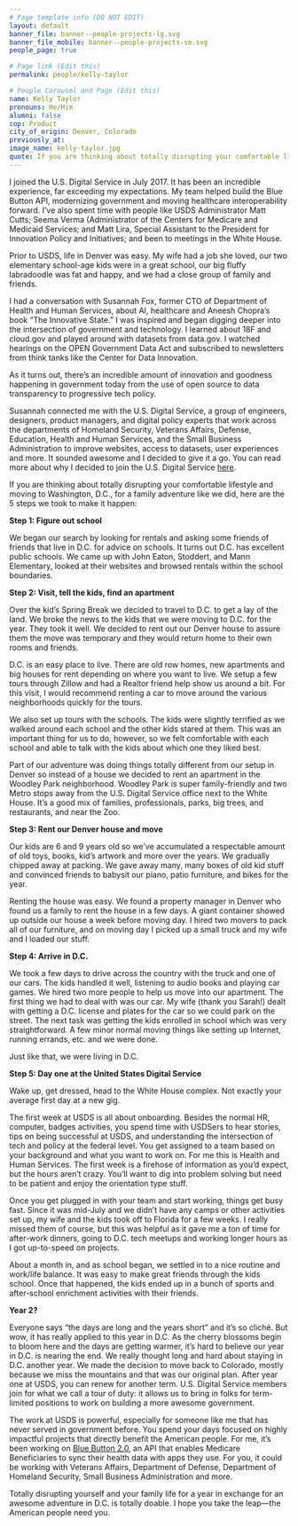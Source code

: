 ```yaml
---
# Page template info (DO NOT EDIT)
layout: default
banner_file: banner--people-projects-lg.svg
banner_file_mobile: banner--people-projects-sm.svg
people_page: true

# Page link (Edit this)
permalink: people/kelly-taylor

# People Carousel and Page (Edit this)
name: Kelly Taylor
pronouns: He/Him
alumni: false
cop: Product
city_of_origin: Denver, Colorado
previously_at:
image_name: kelly-taylor.jpg
quote: If you are thinking about totally disrupting your comfortable lifestyle and moving to Washington, D.C., for a family adventure like we did...
---
```


I joined the U.S. Digital Service in July 2017. It has been an incredible experience, far exceeding my expectations. My team helped build the Blue Button API, modernizing government and moving healthcare interoperability forward. I’ve also spent time with people like USDS Administrator Matt Cutts; Seema Verma (Administrator of the Centers for Medicare and Medicaid Services; and Matt Lira, Special Assistant to the President for Innovation Policy and Initiatives; and been to meetings in the White House.

Prior to USDS, life in Denver was easy. My wife had a job she loved, our two elementary school-age kids were in a great school, our big fluffy labradoodle was fat and happy, and we had a close group of family and friends.

I had a conversation with Susannah Fox, former CTO of Department of Health and Human Services, about AI, healthcare and Aneesh Chopra’s book “The Innovative State.” I was inspired and began digging deeper into the intersection of government and technology. I learned about 18F and cloud.gov and played around with datasets from data.gov. I watched hearings on the OPEN Government Data Act and subscribed to newsletters from think tanks like the Center for Data Innovation.

As it turns out, there’s an incredible amount of innovation and goodness happening in government today from the use of open source to data transparency to progressive tech policy.

Susannah connected me with the U.S. Digital Service, a group of engineers, designers, product managers, and digital policy experts that work across the departments of Homeland Security, Veterans Affairs, Defense, Education, Health and Human Services, and the Small Business Administration to improve websites, access to datasets, user experiences and more. It sounded awesome and I decided to give it a go. You can read more about why I decided to join the U.S. Digital Service [here](https://ktinboulder.com/2017/06/13/im-joining-the-u-s-digital-service/).

If you are thinking about totally disrupting your comfortable lifestyle and moving to Washington, D.C., for a family adventure like we did, here are the 5 steps we took to make it happen:

**Step 1: Figure out school**

We began our search by looking for rentals and asking some friends of friends that live in D.C. for advice on schools. It turns out D.C. has excellent public schools. We came up with John Eaton, Stoddert, and Mann Elementary, looked at their websites and browsed rentals within the school boundaries.

**Step 2: Visit, tell the kids, find an apartment**

Over the kid’s Spring Break we decided to travel to D.C. to get a lay of the land. We broke the news to the kids that we were moving to D.C. for the year. They took it well. We decided to rent out our Denver house to assure them the move was temporary and they would return home to their own rooms and friends.

D.C. is an easy place to live. There are old row homes, new apartments and big houses for rent depending on where you want to live. We setup a few tours through Zillow and had a Realtor friend help show us around a bit. For this visit, I would recommend renting a car to move around the various neighborhoods quickly for the tours.

We also set up tours with the schools. The kids were slightly terrified as we walked around each school and the other kids stared at them. This was an important thing for us to do, however, so we felt comfortable with each school and able to talk with the kids about which one they liked best.

Part of our adventure was doing things totally different from our setup in Denver so instead of a house we decided to rent an apartment in the Woodley Park neighborhood. Woodley Park is super family-friendly and two Metro stops away from the U.S. Digital Service office next to the White House. It’s a good mix of families, professionals, parks, big trees, and restaurants, and near the Zoo.

**Step 3: Rent our Denver house and move**

Our kids are 6 and 9 years old so we’ve accumulated a respectable amount of old toys, books, kid’s artwork and more over the years. We gradually chipped away at packing. We gave away many, many boxes of old kid stuff and convinced friends to babysit our piano, patio furniture, and bikes for the year.

Renting the house was easy. We found a property manager in Denver who found us a family to rent the house in a few days. A giant container showed up outside our house a week before moving day. I hired two movers to pack all of our furniture, and on moving day I picked up a small truck and my wife and I loaded our stuff.

**Step 4: Arrive in D.C.**

We took a few days to drive across the country with the truck and one of our cars. The kids handled it well, listening to audio books and playing car games. We hired two more people to help us move into our apartment. The first thing we had to deal with was our car. My wife (thank you Sarah!) dealt with getting a D.C. license and plates for the car so we could park on the street. The next task was getting the kids enrolled in school which was very straightforward. A few minor normal moving things like setting up Internet, running errands, etc. and we were done.

Just like that, we were living in D.C.

**Step 5: Day one at the United States Digital Service**

Wake up, get dressed, head to the White House complex. Not exactly your average first day at a new gig.

The first week at USDS is all about onboarding. Besides the normal HR, computer, badges activities, you spend time with USDSers to hear stories, tips on being successful at USDS, and understanding the intersection of tech and policy at the federal level. You get assigned to a team based on your background and what you want to work on. For me this is Health and Human Services. The first week is a firehose of information as you’d expect, but the hours aren’t crazy. You’ll want to dig into problem solving but need to be patient and enjoy the orientation type stuff.

Once you get plugged in with your team and start working, things get busy fast. Since it was mid-July and we didn’t have any camps or other activities set up, my wife and the kids took off to Florida for a few weeks. I really missed them of course, but this was helpful as it gave me a ton of time for after-work dinners, going to D.C. tech meetups and working longer hours as I got up-to-speed on projects.

About a month in, and as school began, we settled in to a nice routine and work/life balance. It was easy to make great friends through the kids school. Once that happened, the kids ended up in a bunch of sports and after-school enrichment activities with their friends.

**Year 2?**

Everyone says “the days are long and the years short” and it’s so cliché. But wow, it has really applied to this year in D.C. As the cherry blossoms begin to bloom here and the days are getting warmer, it’s hard to believe our year in D.C. is nearing the end. We really thought long and hard about staying in D.C. another year. We made the decision to move back to Colorado, mostly because we miss the mountains and that was our original plan. After year one at USDS, you can renew for another term. U.S. Digital Service members join for what we call a tour of duty: it allows us to bring in folks for term-limited positions to work on building a more awesome government.

The work at USDS is powerful, especially for someone like me that has never served in government before. You spend your days focused on highly impactful projects that directly benefit the American people. For me, it’s been working on [Blue Button 2.0](https://bluebutton.cms.gov/), an API that enables Medicare Beneficiaries to sync their health data with apps they use. For you, it could be working with Veterans Affairs, Department of Defense, Department of Homeland Security, Small Business Administration and more.

Totally disrupting yourself and your family life for a year in exchange for an awesome adventure in D.C. is totally doable. I hope you take the leap—the American people need you.
